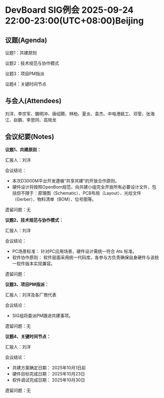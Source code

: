 # DevBoard SIG例会 2025-09-24 22:00-23:00(UTC+08:00)Beijing

## 议题(Agenda)

议题1：共建原则

议题2：技术规范与协作模式

议题3：项目PM指派

议题4：关键时间节点

## 与会人(Attendees)

刘洋、李宗军、魏明冲、唐绍腾、林柏、夏炎、袁杰、中电港姚工、邓莹、张海江、赵鹏、李思同、高晓龙

## 会议纪要(Notes)

**议题1、共建原则：**

汇报人：刘洋

会议结论：

- 本次D3000M平台开发遵循“共享共建”的开放合作原则。
- 硬件设计将按照OpenBom规范，向共建小组完全开放所有必要设计文件，包括但不限于：原理图（Schematic）、PCB布局（Layout）、光绘文件（Gerber）、物料清单（BOM）、位号图等。

遗留问题：无

**议题2、技术规范与协作模式：**

汇报人：刘洋

会议结论：

- PC场景标准： 针对PC应用场景，硬件设计需统一符合 Ats 标准。
- 软件协作原则： 软件层面采用统一代码库，各参与方负责确保自身硬件与该统一软件版本实现兼容。

遗留问题：

**议题3、项目PM指派：**

汇报人：刘洋及各厂商代表

会议结论：

- SIG组将委派PM跟进共建事项。

遗留问题：无

**议题4、关键时间节点：**

汇报人：刘洋

会议结论：

- 共建方案确定日期： 2025年10月1日前
- 硬件目标完成日期： 2025年10月23日
- 软件调试完成日期： 2025年10月30日

遗留问题：无